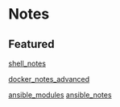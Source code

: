 # Notes

## Featured

[shell_notes](https://github.com/mcsrainbow/notes/blob/master/shell/shell_notes.md) 

[docker_notes_advanced](https://github.com/mcsrainbow/notes/blob/master/docker/docker_notes_advanced.md)

[ansible_modules](https://github.com/mcsrainbow/notes/blob/master/ansbile/ansible_modules.yml) [ansible_notes](https://github.com/mcsrainbow/notes/blob/master/ansbile/ansible_notes.md)

